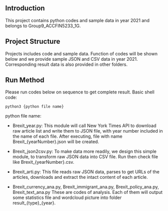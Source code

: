 Introduction
---------------------
This project contains python codes and sample data in year 2021 and belongs to Group9_ACCFIN5233_1G.

Project Structure
---------------------
Projects includes code and sample data. Function of codes will be shown below and we provide sample JSON and CSV data in year 2021. Corresponding result data is also provided in other folders.  

Run Method
---------------------
Please run codes below on sequence to get complete result. Basic shell code:
```shell
python3 {python file name}
```
python file name:
- Brexit_year.py:
This module will call New York Times API to download raw article list and write them to JSON file, with year number included in the name of each file. 
After executing, file with name Brexit_{yearNumber}.json will be created.

- Brexit_json2csv.py:
To make data more readily, we design this simple module, to transform raw JSON data into CSV file. Run then check file like Brexit_{yearNumber}.csv.

- Brexit_arti.py:
This file reads raw JSON data, parses to get URLs of the articles, downloads and extract the intact content of each article. 

- Brexit_currency_ana.py, Brexit_immigrant_ana.py, Brexit_policy_ana.py, Brexit_text_ana.py
These are codes of analysis. Each of them will output some statistics file and wordcloud picture into folder result_{type}_{year}. 

